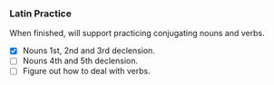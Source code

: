 ### Latin Practice

When finished, will support practicing conjugating nouns and verbs. 

- [x] Nouns 1st, 2nd and 3rd declension. 
- [ ] Nouns 4th and 5th declension. 
- [ ] Figure out how to deal with verbs. 
